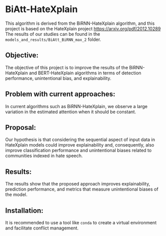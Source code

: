 # BiAtt-HateXplain
This algorithm is derived from the BiRNN-HateXplain algorithm, and this project is based on the HateXplain project https://arxiv.org/pdf/2012.10289
The results of our studies can be found in the ```models_and_results/BiAtt_BiRNN_max_2``` folder.

## Objective:
The objective of this project is to improve the results of the BiRNN-HateXplain and BERT-HateXplain algorithms in terms of detection performance, unintentional bias, and explainability.

## Problem with current approaches:
In current algorithms such as BiRNN-HateXplain, we observe a large variation in the estimated attention when it should be constant.

## Proposal:
Our hypothesis is that considering the sequential aspect of input data in HateXplain models could improve explainability and, consequently, also improve classification performance and unintentional biases related to communities indexed in hate speech.

## Results:
The results show that the proposed approach improves explainability, prediction performance, and metrics that measure unintentional biases of the model.

## Installation:
It is recommended to use a tool like ```conda``` to create a virtual environment and facilitate conflict management.
